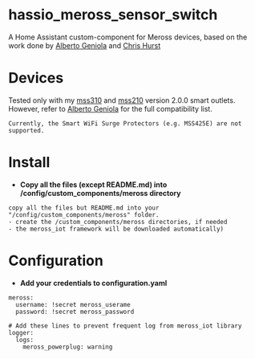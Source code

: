 # hassio_meross_sensor_switch
A Home Assistant custom-component for Meross devices, based 
on the work done by [Alberto Geniola](https://github.com/albertogeniola/MerossIot) and [Chris Hurst](https://github.com/hurstc/hassio-meross)

Devices
============

Tested only with my [mss310](https://www.meross.com/product/6/article/) and 
[mss210](https://www.meross.com/product/3/article/) version 2.0.0 smart outlets.
However, refer to [Alberto Geniola](https://github.com/albertogeniola/MerossIot) for the full compatibility list.
```
Currently, the Smart WiFi Surge Protectors (e.g. MSS425E) are not supported.
``` 

Install
============

- **Copy all the files (except README.md) into /config/custom_components/meross directory**
```
copy all the files but README.md into your "/config/custom_components/meross" folder.
- create the /custom_components/meross directories, if needed 
- the meross_iot framework will be downloaded automatically)
```

Configuration
============

- **Add your credentials to configuration.yaml**
```
meross:
  username: !secret meross_userame
  password: !secret meross_password

# Add these lines to prevent frequent log from meross_iot library
logger:
  logs:
    meross_powerplug: warning

